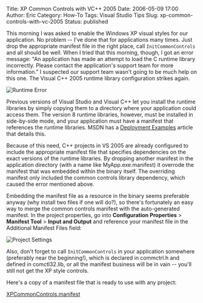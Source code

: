 Title: XP Common Controls with VC++ 2005
Date: 2006-05-09 17:00
Author: Eric
Category: How-To
Tags: Visual Studio Tips
Slug: xp-common-controls-with-vc-2005
Status: published

This morning I was asked to enable the Windows XP visual styles for our
application. No problem -- I've done that for applications many times.
Just drop the appropriate manifest file in the right place, call
`InitCommonControls` and all should be well. When I tried that this
morning, though, I got an error message: "An application has made an
attempt to load the C runtime library incorrectly. Please contact the
application's support team for more information." I suspected our
support team wasn't going to be much help on this one. The Visual C++
2005 runtime library configuration strikes again.<!--more-->

![Runtime Error]({static}/images/runtime-error1.jpg)

Previous versions of Visual Studio and Visual C++ let you install the
runtime libraries by simply copying them to a directory where your
application could access them. The version 8 runtime libraries, however,
must be installed in side-by-side mode, and your application must have a
manifest that references the runtime libraries. MSDN has a [Deployment
Examples](http://msdn2.microsoft.com/en-us/library/ms235285.aspx)
article that details this.

Because of this need, C++ projects in VS 2005 are already configured to
include the appropriate manifest file that specifies dependencies on the
exact versions of the runtime libraries. By dropping another manifest in
the application directory (with a name like MyApp.exe.manifest) it
overrode the manifest that was embedded within the binary itself. The
overriding manifest only included the common controls library
dependency, which caused the error mentioned above.

Embedding the manifest file as a resource in the binary seems preferable
anyway (why install two files if one will do?), so there's fortunately
an easy way to merge the common controls manifest with the
auto-generated manifest. In the project properties, go into
**Configuration Properties** &gt; **Manifest Tool** &gt; **Input and
Output** and reference your manifest file in the Additional Manifest
Files field:

![Project Settings]({static}/images/project-settings-manifest1.jpg)

Also, don't forget to call `InitCommonControls` in your application
somewhere (preferably near the beginning!), which is declared in
commctrl.h and defined in comctl32.lib, or all the manifest business
will be in vain -- you'll still not get the XP style controls.

Here's a copy of a manifest file that is ready to use with any project:

[XPCommonControls.manifest](/content/XPCommonControls.manifest)
